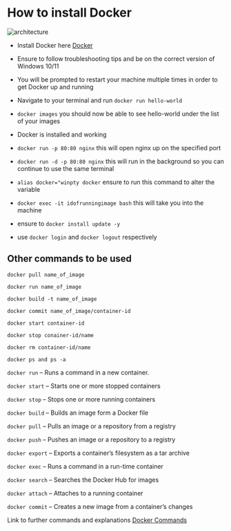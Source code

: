 # How to install Docker

![architecture](https://user-images.githubusercontent.com/110179866/189690669-866ee9fa-2896-4d23-8868-bae6cbdae761.svg)

- Install Docker here [Docker](https://docs.docker.com/desktop/install/windows-install/)
- Ensure to follow troubleshooting tips and be on the correct version of Windows 10/11
- You will be prompted to restart your machine multiple times in order to get Docker up and running

- Navigate to your terminal and run `docker run hello-world`
- `docker images` you should now be able to see hello-world under the list of your images
- Docker is installed and working
- `docker run -p 80:80 nginx` this will open nginx up on the specified port 
- `docker run -d -p 80:80 nginx` this will run in the background so you can continue to use the same terminal 
- `alias docker="winpty docker` ensure to run this command to alter the variable
- `docker exec -it idofrunningimage bash` this will take you into the machine
- ensure to `docker install update -y`
- use `docker login` and `docker logout` respectively 
## Other commands to be used
`docker pull name_of_image`

`docker run name_of_image`

`docker build -t name_of_image`

`docker commit name_of_image/container-id`

`docker start container-id`

`docker stop conainer-id/name`

`docker rm container-id/name`

`docker ps and ps -a`

`docker run` – Runs a command in a new container.

`docker start` – Starts one or more stopped containers

`docker stop` – Stops one or more running containers

`docker build` – Builds an image form a Docker file

`docker pull` – Pulls an image or a repository from a registry

`docker push` – Pushes an image or a repository to a registry

`docker export` – Exports a container’s filesystem as a tar archive

`docker exec` – Runs a command in a run-time container

`docker search` – Searches the Docker Hub for images

`docker attach` – Attaches to a running container

`docker commit` – Creates a new image from a container’s changes


Link to further commands and explanations [Docker Commands](https://www.edureka.co/blog/docker-commands/)

